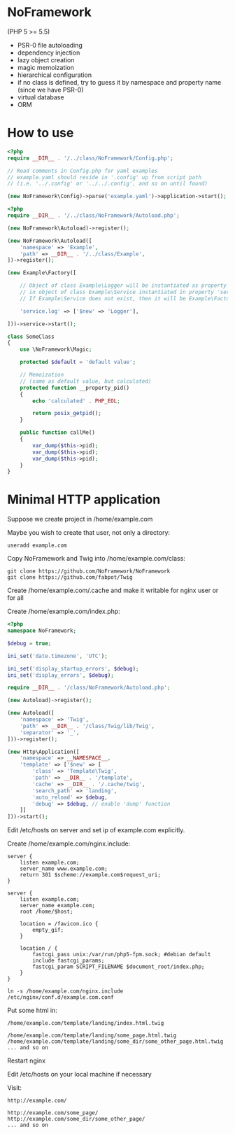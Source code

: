 NoFramework
===========
(PHP 5 >= 5.5)


- PSR-0 file autoloading
- dependency injection
- lazy object creation
- magic memoization
- hierarchical configuration
- if no class is defined, try to guess it by namespace and property name
    (since we have PSR-0)
- virtual database
- ORM


How to use
===========

```php
<?php
require __DIR__ . '/../class/NoFramework/Config.php';

// Read comments in Config.php for yaml examples
// example.yaml should reside in '.config' up from script path
// (i.e. '../.config' or '../../.config', and so on until found)

(new NoFramework\Config)->parse('example.yaml')->application->start();

```

```php
<?php
require __DIR__ . '/../class/NoFramework/Autoload.php';

(new NoFramework\Autoload)->register();

(new NoFramework\Autoload([
    'namespace' => 'Example',
    'path' => __DIR__ . '/../class/Example',
])->register();

(new Example\Factory([

    // Object of class Example\Logger will be instantiated as property 'log'
    // in object of class Example\Service instantiated in property 'service'.
    // If Example\Service does not exist, then it will be Example\Factory

    'service.log' => ['$new' => 'Logger'],

]))->service->start();

```

```php
class SomeClass
{
    use \NoFramework\Magic;

    protected $default = 'default value';

    // Memoization
    // (same as default value, but calculated)
    protected function __property_pid()
    {
        echo 'calculated' . PHP_EOL;

        return posix_getpid();
    }

    public function callMe()
    {
        var_dump($this->pid);
        var_dump($this->pid);
        var_dump($this->pid);
    }
}
```


Minimal HTTP application
===========

Suppose we create project in /home/example.com

Maybe you wish to create that user, not only a directory:
```
useradd example.com
```

Copy NoFramework and Twig into /home/example.com/class:
```
git clone https://github.com/NoFramework/NoFramework
git clone https://github.com/fabpot/Twig
```

Create /home/example.com/.cache and make it writable for nginx user or for all

Create /home/example.com/index.php:
```php
<?php
namespace NoFramework;

$debug = true;

ini_set('date.timezone', 'UTC');

ini_set('display_startup_errors', $debug);
ini_set('display_errors', $debug);

require __DIR__ . '/class/NoFramework/Autoload.php';

(new Autoload)->register();

(new Autoload([
    'namespace' => 'Twig',
    'path' => __DIR__ . '/class/Twig/lib/Twig',
    'separator' => '_',
]))->register();

(new Http\Application([
    'namespace' => __NAMESPACE__,
    'template' => ['$new' => [
        'class' => 'Template\Twig',
        'path' => __DIR__ . '/template',
        'cache' => __DIR__ . '/.cache/twig',
        'search_path' => 'landing',
        'auto_reload' => $debug,
        'debug' => $debug, // enable 'dump' function
    ]]
]))->start();

```

Edit /etc/hosts on server and set ip of example.com explicitly.

Create /home/example.com/nginx.include:

```nginx
server {
    listen example.com;
    server_name www.example.com;
    return 301 $scheme://example.com$request_uri;
}

server {
    listen example.com;
    server_name example.com;
    root /home/$host;

    location = /favicon.ico {
        empty_gif;
    }

    location / {
        fastcgi_pass unix:/var/run/php5-fpm.sock; #debian default
        include fastcgi_params;
        fastcgi_param SCRIPT_FILENAME $document_root/index.php;
    }
}
```

```
ln -s /home/example.com/nginx.include /etc/nginx/conf.d/example.com.conf
```

Put some html in:
```
/home/example.com/template/landing/index.html.twig

/home/example.com/template/landing/some_page.html.twig
/home/example.com/template/landing/some_dir/some_other_page.html.twig
... and so on
```

Restart nginx

Edit /etc/hosts on your local machine if necessary

Visit:
```
http://example.com/

http://example.com/some_page/
http://example.com/some_dir/some_other_page/
... and so on
```

